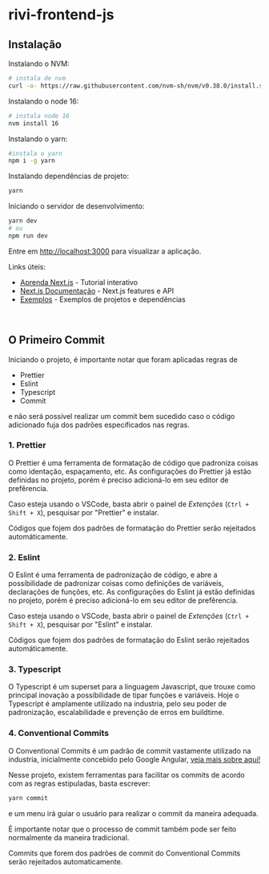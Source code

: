 # rivi-frontend-js

## Instalação

Instalando o NVM:

```sh
# instala de nvm
curl -o- https://raw.githubusercontent.com/nvm-sh/nvm/v0.38.0/install.sh | bash
```

Instalando o node 16:

```sh
# instala node 16
nvm install 16
```

Instalando o yarn:

```sh
#instala o yarn
npm i -g yarn
```

Instalando dependências de projeto:

```sh
yarn
```

Iniciando o servidor de desenvolvimento:

```sh
yarn dev
# ou
npm run dev
```

Entre em [http://localhost:3000](http://localhost:3000) para visualizar a aplicação.

Links úteis:

- [Aprenda Next.js](https://nextjs.org/learn/foundations/about-nextjs) - Tutorial interativo
- [Next.js Documentação](https://nextjs.org/docs) - Next.js features e API
- [Exemplos](https://github.com/vercel/next.js/tree/deprecated-main/examples) - Exemplos de projetos e dependências

<br/>

## O Primeiro Commit

Iniciando o projeto, é importante notar que foram aplicadas regras de

- Prettier
- Eslint
- Typescript
- Commit

e não será possível realizar um commit bem sucedido caso o código adicionado fuja dos padrões especificados nas regras.

### **1. Prettier**

O Prettier é uma ferramenta de formatação de código que padroniza coisas como identação, espaçamento, etc.
As configurações do Prettier já estão definidas no projeto, porém é preciso adicioná-lo em seu editor de prefêrencia.

Caso esteja usando o VSCode, basta abrir o painel de _Extenções_ (`Ctrl + Shift + X`), pesquisar por "Prettier" e instalar.

Códigos que fojem dos padrões de formatação do Prettier serão rejeitados automáticamente.

### **2. Eslint**

O Eslint é uma ferramenta de padronização de código, e abre a possíbilidade de padronizar coisas como definições de variáveis, declarações de funções, etc. As configurações do Eslint já estão definidas no projeto, porém é preciso adicioná-lo em seu editor de prefêrencia.

Caso esteja usando o VSCode, basta abrir o painel de _Extenções_ (`Ctrl + Shift + X`), pesquisar por "Eslint" e instalar.

Códigos que fojem dos padrões de formatação do Eslint serão rejeitados automáticamente.

### **3. Typescript**

O Typescript é um superset para a linguagem Javascript, que trouxe como principal inovação a possíbilidade de tipar funções e variáveis. Hoje o Typescript é amplamente utilizado na industria, pelo seu poder de padronização, escalabilidade e prevenção de erros em buildtime.

### **4. Conventional Commits**

O Conventional Commits é um padrão de commit vastamente utilizado na industria, inicialmente concebido pelo Google Angular, [veja mais sobre aqui!](https://www.conventionalcommits.org/en/v1.0.0/)

Nesse projeto, existem ferramentas para facilitar os commits de acordo com as regras estipuladas, basta escrever:

```sh
yarn commit
```

e um menu irá guiar o usuário para realizar o commit da maneira adequada.

É importante notar que o processo de commit também pode ser feito normalmente da maneira tradicional.

Commits que forem dos padrões de commit do Conventional Commits serão rejeitados automaticamente.
